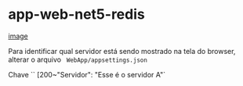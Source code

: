 # app-web-net5-redis


[image](https://user-images.githubusercontent.com/84750652/130441352-4b25b824-f12b-409c-8a75-91cab8397e25.png)

Para identificar qual servidor está sendo mostrado na tela do browser, alterar o arquivo
` WebApp/appsettings.json` 

Chave
`` [200~"Servidor": "Esse é o servidor A"` 
